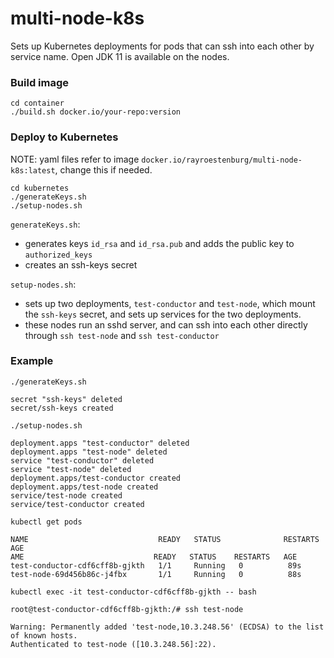 # multi-node-k8s

Sets up Kubernetes deployments for pods that can ssh into each other by service name.
Open JDK 11 is available on the nodes.

### Build image

```
cd container
./build.sh docker.io/your-repo:version
```

### Deploy to Kubernetes

NOTE: yaml files refer to image `docker.io/rayroestenburg/multi-node-k8s:latest`, change this if needed.

```
cd kubernetes
./generateKeys.sh
./setup-nodes.sh

```

`generateKeys.sh`:
- generates keys `id_rsa` and `id_rsa.pub` and adds the public key to `authorized_keys`
- creates an ssh-keys secret

`setup-nodes.sh`:
- sets up two deployments, `test-conductor` and `test-node`, which mount the `ssh-keys` secret, and sets up services for the two deployments.
- these nodes run an sshd server, and can ssh into each other directly through `ssh test-node` and `ssh test-conductor`

### Example

```
./generateKeys.sh

secret "ssh-keys" deleted
secret/ssh-keys created

./setup-nodes.sh

deployment.apps "test-conductor" deleted
deployment.apps "test-node" deleted
service "test-conductor" deleted
service "test-node" deleted
deployment.apps/test-conductor created
deployment.apps/test-node created
service/test-node created
service/test-conductor created

kubectl get pods

NAME                             READY   STATUS              RESTARTS   AGE
AME                             READY   STATUS    RESTARTS   AGE
test-conductor-cdf6cff8b-gjkth   1/1     Running   0          89s
test-node-69d456b86c-j4fbx       1/1     Running   0          88s

kubectl exec -it test-conductor-cdf6cff8b-gjkth -- bash

root@test-conductor-cdf6cff8b-gjkth:/# ssh test-node

Warning: Permanently added 'test-node,10.3.248.56' (ECDSA) to the list of known hosts.
Authenticated to test-node ([10.3.248.56]:22).
```
